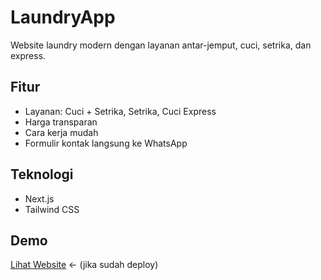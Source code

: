 # LaundryApp
Website laundry modern dengan layanan antar-jemput, cuci, setrika, dan express.

## Fitur
- Layanan: Cuci + Setrika, Setrika, Cuci Express
- Harga transparan
- Cara kerja mudah
- Formulir kontak langsung ke WhatsApp

## Teknologi
- Next.js
- Tailwind CSS

## Demo
[Lihat Website](https://laundry-app.vercel.app) ← (jika sudah deploy)
